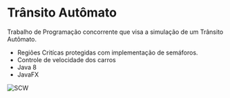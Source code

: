 # Trânsito Autômato
Trabalho de Programação concorrente que visa a simulação de um Trânsito Autômato.
* Regiões Critícas protegidas com implementação de semáforos.
* Controle de velocidade dos carros
* Java 8
* JavaFX

![SCW](src/com/nathan/res/img/scw.gif)
